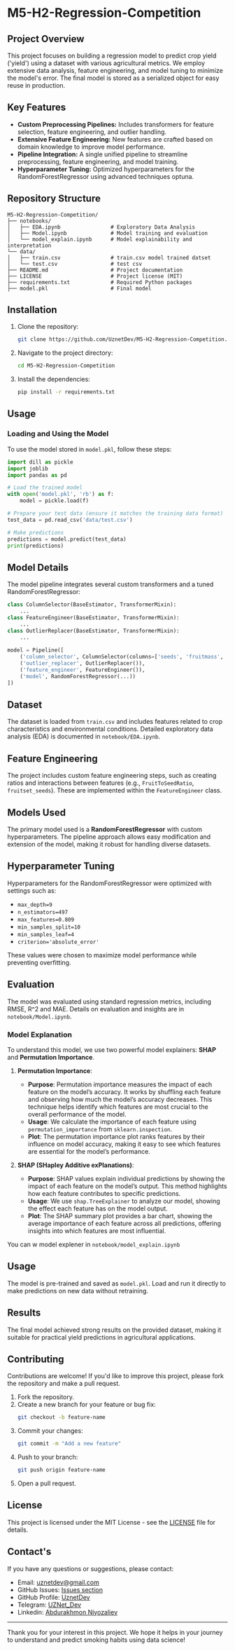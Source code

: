 # M5-H2-Regression-Competition

## Project Overview

This project focuses on building a regression model to predict crop yield ('yield') using a dataset with various agricultural metrics. We employ extensive data analysis, feature engineering, and model tuning to minimize the model's error. The final model is stored as a serialized object for easy reuse in production.

## Key Features

- **Custom Preprocessing Pipelines:** Includes transformers for feature selection, feature engineering, and outlier handling.
- **Extensive Feature Engineering:** New features are crafted based on domain knowledge to improve model performance.
- **Pipeline Integration:** A single unified pipeline to streamline preprocessing, feature engineering, and model training.
- **Hyperparameter Tuning:** Optimized hyperparameters for the RandomForestRegressor using advanced techniques optuna.

## Repository Structure

```
M5-H2-Regression-Competition/
├── notebooks/
│   ├── EDA.ipynb                # Exploratory Data Analysis
│   ├── Model.ipynb              # Model training and evaluation
│   └── model_explain.ipynb      # Model explainability and interpretation
└── data/
│   ├── train.csv                # train.csv model trained datset
│   └── test.csv                 # test csv
├── README.md                    # Project documentation
├── LICENSE                      # Project license (MIT)
├── requirements.txt             # Required Python packages
├── model.pkl                    # Final model
```

## Installation

1. Clone the repository:

   ```bash
   git clone https://github.com/UznetDev/M5-H2-Regression-Competition.git
   ```

2. Navigate to the project directory:

   ```bash
   cd M5-H2-Regression-Competition
   ```

3. Install the dependencies:

   ```bash
   pip install -r requirements.txt
   ```

## Usage

### Loading and Using the Model

To use the model stored in `model.pkl`, follow these steps:

```python
import dill as pickle
import joblib
import pandas as pd

# Load the trained model
with open('model.pkl', 'rb') as f:
    model = pickle.load(f)

# Prepare your test data (ensure it matches the training data format)
test_data = pd.read_csv('data/test.csv')

# Make predictions
predictions = model.predict(test_data)
print(predictions)
```

## Model Details

The model pipeline integrates several custom transformers and a tuned RandomForestRegressor:

```python
class ColumnSelector(BaseEstimator, TransformerMixin):
    ...
class FeatureEngineer(BaseEstimator, TransformerMixin):
    ...
class OutlierReplacer(BaseEstimator, TransformerMixin):
    ...
    
model = Pipeline([
    ('column_selector', ColumnSelector(columns=['seeds', 'fruitmass', 'fruitset', 'AverageOfUpperTRange'])),
    ('outlier_replacer', OutlierReplacer()),
    ('feature_engineer', FeatureEngineer()),
    ('model', RandomForestRegressor(...))
])
```

## Dataset

The dataset is loaded from `train.csv` and includes features related to crop characteristics and environmental conditions. Detailed exploratory data analysis (EDA) is documented in `notebook/EDA.ipynb`.

## Feature Engineering

The project includes custom feature engineering steps, such as creating ratios and interactions between features (e.g., `FruitToSeedRatio`, `fruitset_seeds`). These are implemented within the `FeatureEngineer` class.

## Models Used

The primary model used is a **RandomForestRegressor** with custom hyperparameters. The pipeline approach allows easy modification and extension of the model, making it robust for handling diverse datasets.

## Hyperparameter Tuning

Hyperparameters for the RandomForestRegressor were optimized with settings such as:

- `max_depth=9`
- `n_estimators=497`
- `max_features=0.809`
- `min_samples_split=10`
- `min_samples_leaf=4`
- `criterion='absolute_error'`

These values were chosen to maximize model performance while preventing overfitting.

## Evaluation

The model was evaluated using standard regression metrics, including RMSE, R^2 and MAE. Details on evaluation and insights are in `notebook/Model.ipynb`.

### Model Explanation

To understand this model, we use two powerful model explainers: **SHAP** and **Permutation Importance**.

1. **Permutation Importance**:
   - **Purpose**: Permutation importance measures the impact of each feature on the model’s accuracy. It works by shuffling each feature and observing how much the model’s accuracy decreases. This technique helps identify which features are most crucial to the overall performance of the model.
   - **Usage**: We calculate the importance of each feature using `permutation_importance` from `sklearn.inspection`.
   - **Plot**: The permutation importance plot ranks features by their influence on model accuracy, making it easy to see which features are essential for the model’s performance.

2. **SHAP (SHapley Additive exPlanations)**:
   - **Purpose**: SHAP values explain individual predictions by showing the impact of each feature on the model’s output. This method highlights how each feature contributes to specific predictions.
   - **Usage**: We use `shap.TreeExplainer` to analyze our model, showing the effect each feature has on the model output.
   - **Plot**: The SHAP summary plot provides a bar chart, showing the average importance of each feature across all predictions, offering insights into which features are most influential.

You can w model explener in `notebook/model_explain.ipynb`

## Usage

The model is pre-trained and saved as `model.pkl`. Load and run it directly to make predictions on new data without retraining.

## Results

The final model achieved strong results on the provided dataset, making it suitable for practical yield predictions in agricultural applications.

## Contributing

Contributions are welcome! If you'd like to improve this project, please fork the repository and make a pull request.

1. Fork the repository.
2. Create a new branch for your feature or bug fix:
   ```bash
   git checkout -b feature-name
   ```
3. Commit your changes:
   ```bash
   git commit -m "Add a new feature"
   ```
4. Push to your branch:
   ```bash
   git push origin feature-name
   ```
5. Open a pull request.
   

## License

This project is licensed under the MIT License - see the [LICENSE](LICENSE) file for details.

## Contact's

If you have any questions or suggestions, please contact:
- Email: uznetdev@gmail.com
- GitHub Issues: [Issues section](https://github.com/UznetDev/M5-H2-Regression-Competition/issues)
- GitHub Profile: [UznetDev](https://github.com/UznetDev/)
- Telegram: [UZNet_Dev](https://t.me/UZNet_Dev)
- Linkedin: [Abdurakhmon Niyozaliev](https://www.linkedin.com/in/abdurakhmon-niyozaliyev-%F0%9F%87%B5%F0%9F%87%B8-66545222a/)

---

Thank you for your interest in this project. We hope it helps in your journey to understand and predict smoking habits using data science!
